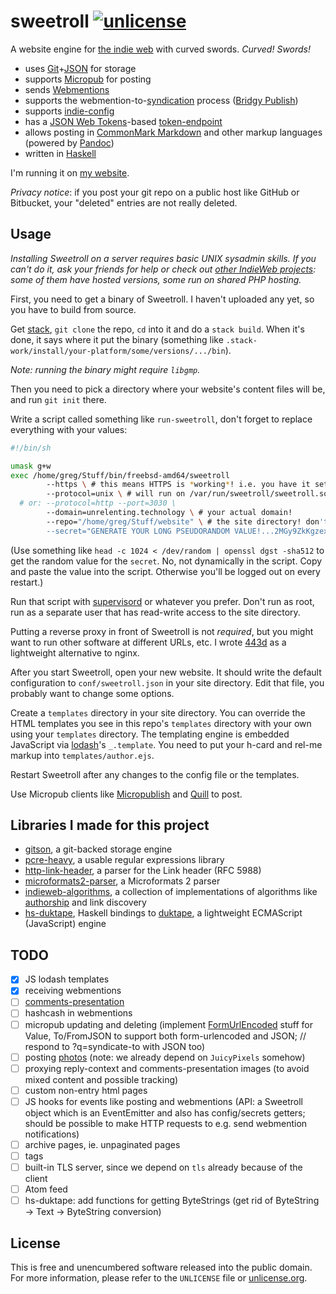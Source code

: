 # sweetroll [![unlicense](https://img.shields.io/badge/un-license-green.svg?style=flat)](http://unlicense.org)

A website engine for [the indie web] with curved swords. *Curved! Swords!*

- uses [Git]+[JSON] for storage
- supports [Micropub] for posting
- sends [Webmentions]
- supports the webmention-to-[syndication] process ([Bridgy Publish])
- supports [indie-config]
- has a [JSON Web Tokens]-based [token-endpoint]
- allows posting in [CommonMark Markdown] and other markup languages (powered by [Pandoc])
- written in [Haskell]

I'm running it on [my website](https://unrelenting.technology).

*Privacy notice*: if you post your git repo on a public host like GitHub or Bitbucket, your "deleted" entries are not really deleted.

[the indie web]: https://indiewebcamp.com
[Git]: https://git-scm.com
[JSON]: http://json.org
[JSON Web Tokens]: http://jwt.io
[CommonMark Markdown]: http://commonmark.org
[Pandoc]: http://johnmacfarlane.net/pandoc/
[Haskell]: http://haskell.org

[Micropub]: https://indiewebcamp.com/micropub
[Webmentions]: https://indiewebcamp.com/webmention
[syndication]: https://indiewebcamp.com/POSSE
[Bridgy Publish]: https://www.brid.gy/about#publishing
[indie-config]: https://indiewebcamp.com/indie-config
[token-endpoint]: https://indiewebcamp.com/token-endpoint

## Usage

*Installing Sweetroll on a server requires basic UNIX sysadmin skills. If you can't do it, ask your friends for help or check out [other IndieWeb projects](https://indiewebcamp.com/projects): some of them have hosted versions, some run on shared PHP hosting.*

First, you need to get a binary of Sweetroll.
I haven't uploaded any yet, so you have to build from source.

Get [stack](https://github.com/commercialhaskell/stack), `git clone` the repo, `cd` into it and do a `stack build`.
When it's done, it says where it put the binary (something like `.stack-work/install/your-platform/some/versions/.../bin`).

*Note: running the binary might require `libgmp`.*

Then you need to pick a directory where your website's content files will be, and run `git init` there.

Write a script called something like `run-sweetroll`, don't forget to replace everything with your values:

```bash
#!/bin/sh

umask g+w
exec /home/greg/Stuff/bin/freebsd-amd64/sweetroll
        --https \ # this means HTTPS is *working*! i.e. you have it set up on your reverse proxy!
        --protocol=unix \ # will run on /var/run/sweetroll/sweetroll.sock by default; you can override with --socket
  # or: --protocol=http --port=3030 \
        --domain=unrelenting.technology \ # your actual domain!
        --repo="/home/greg/Stuff/website" \ # the site directory! don't forget to run `git init` inside of it first
        --secret="GENERATE YOUR LONG PSEUDORANDOM VALUE!...2MGy9ZkKgzexRpd7vl8"
```

(Use something like `head -c 1024 < /dev/random | openssl dgst -sha512` to get the random value for the `secret`. No, not dynamically in the script. Copy and paste the value into the script. Otherwise you'll be logged out on every restart.)

Run that script with [supervisord](http://supervisord.org) or whatever you prefer.
Don't run as root, run as a separate user that has read-write access to the site directory.

Putting a reverse proxy in front of Sweetroll is not *required*, but you might want to run other software at different URLs, etc.
I wrote [443d](https://github.com/myfreeweb/443d) as a lightweight alternative to nginx.

After you start Sweetroll, open your new website.
It should write the default configuration to `conf/sweetroll.json` in your site directory.
Edit that file, you probably want to change some options.

Create a `templates` directory in your site directory.
You can override the HTML templates you see in this repo's `templates` directory with your own using your `templates` directory.
The templating engine is embedded JavaScript via [lodash](http://lodash.com)'s `_.template`.
You need to put your h-card and rel-me markup into `templates/author.ejs`.

Restart Sweetroll after any changes to the config file or the templates.

Use Micropub clients like [Micropublish](https://micropublish.herokuapp.com) and [Quill](https://quill.p3k.io) to post.

## Libraries I made for this project

- [gitson](https://github.com/myfreeweb/gitson), a git-backed storage engine
- [pcre-heavy](https://github.com/myfreeweb/pcre-heavy), a usable regular expressions library
- [http-link-header](https://github.com/myfreeweb/http-link-header), a parser for the Link header (RFC 5988)
- [microformats2-parser](https://github.com/myfreeweb/microformats2-parser), a Microformats 2 parser
- [indieweb-algorithms](https://github.com/myfreeweb/indieweb-algorithms), a collection of implementations of algorithms like [authorship](http://indiewebcamp.com/authorship) and link discovery
- [hs-duktape](https://github.com/myfreeweb/hs-duktape), Haskell bindings to [duktape](http://duktape.org), a lightweight ECMAScript (JavaScript) engine

## TODO

- [x] JS lodash templates
- [x] receiving webmentions
- [ ] [comments-presentation](http://indiewebcamp.com/comments-presentation)
- [ ] hashcash in webmentions
- [ ] micropub updating and deleting (implement [FormUrlEncoded](https://github.com/haskell-servant/servant/blob/b9ce73fcac9643114ea4f98ad2fbf20e40109462/servant/src/Servant/API/ContentTypes.hs#L341) stuff for Value, To/FromJSON to support both form-urlencoded and JSON; // respond to ?q=syndicate-to with JSON too)
- [ ] posting [photos](http://indiewebcamp.com/photos) (note: we already depend on `JuicyPixels` somehow)
- [ ] proxying reply-context and comments-presentation images (to avoid mixed content and possible tracking)
- [ ] custom non-entry html pages
- [ ] JS hooks for events like posting and webmentions (API: a Sweetroll object which is an EventEmitter and also has config/secrets getters; should be possible to make HTTP requests to e.g. send webmention notifications)
- [ ] archive pages, ie. unpaginated pages
- [ ] tags
- [ ] built-in TLS server, since we depend on `tls` already because of the client
- [ ] Atom feed
- [ ] hs-duktape: add functions for getting ByteStrings (get rid of ByteString → Text → ByteString conversion)

## License

This is free and unencumbered software released into the public domain.  
For more information, please refer to the `UNLICENSE` file or [unlicense.org](http://unlicense.org).
